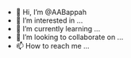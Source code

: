 - 👋 Hi, I’m @AABappah
- 👀 I’m interested in ...
- 🌱 I’m currently learning ...
- 💞️ I’m looking to collaborate on ...
- 📫 How to reach me ...

<!---
AABappah/AABappah is a ✨ special ✨ repository because its `README.md` (this file) appears on your GitHub profile.
You can click the Preview link to take a look at your changes.
--->
